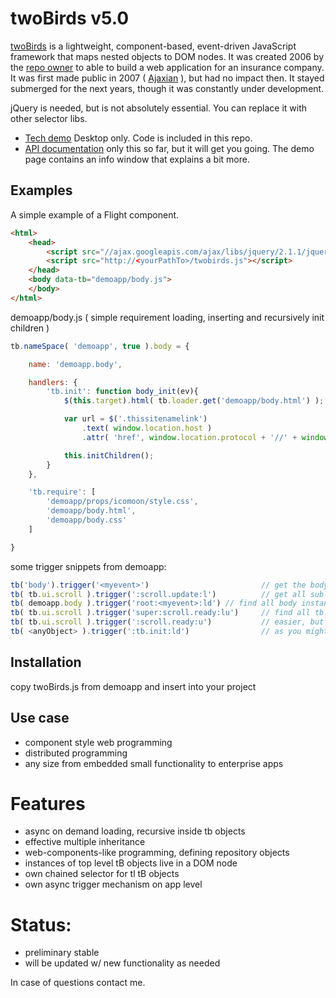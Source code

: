 # twoBirds v5.0

[twoBirds](https://github.com/FrankieTh-xx/twobirds) is a lightweight, component-based,
event-driven JavaScript framework that maps nested objects to DOM nodes. 
It was created 2006 by the [repo owner](http://http://frank.thuerigen.two-birds.ch) to able to build a web application for an insurance company.
It was first made public in 2007 ( [Ajaxian](http://http://ajaxian.com/archives/twobirds-lib-20-released) ), but had no impact then.
It stayed submerged for the next years, though it was constantly under development. 

jQuery is needed, but is not absolutely essential. You can replace it with other selector libs.

* [Tech demo](http://demo.two-birds.ch/) Desktop only. Code is included in this repo.
* [API documentation](doc/README.md) only this so far, but it will get you going. The demo page contains an info window that explains a bit more.

## Examples

A simple example of a Flight component.

```html
<html>
	<head>
		<script src="//ajax.googleapis.com/ajax/libs/jquery/2.1.1/jquery.min.js"></script>
		<script src="http://<yourPathTo>/twobirds.js"></script>
	</head>
    <body data-tb="demoapp/body.js">
    </body>
</html>
```

demoapp/body.js ( simple requirement loading, inserting and recursively init children )
```js 
tb.nameSpace( 'demoapp', true ).body = {

	name: 'demoapp.body',

	handlers: {
		'tb.init': function body_init(ev){
			$(this.target).html( tb.loader.get('demoapp/body.html') );

			var url = $('.thissitenamelink')
				.text( window.location.host )
				.attr( 'href', window.location.protocol + '//' + window.location.host );

			this.initChildren();
		}
	},

	'tb.require': [
		'demoapp/props/icomoon/style.css',
		'demoapp/body.html',
		'demoapp/body.css'
	]

}
```

some trigger snippets from demoapp:
```js 
tb('body').trigger('<myevent>') 						// get the body toplevel object, and trigger '<myevent>' on it, by default bubbling down the sub-instances.
tb( tb.ui.scroll ).trigger(':scroll.update:l')			// get all sub-instances of tb.ui.scroll, and trigger ':scroll.update:l' on it, meaning its a local event that doesnt bubble. As for this special event, all scrollBar handles will be resized and repositioned to reflect their inner content.
tb( demoapp.body ).trigger('root:<myevent>:ld')	// find all body instances, select their root object, trigger <myevent> bubbling down locally.<br />
tb( tb.ui.scroll ).trigger('super:scroll.ready:lu')		// find all tb.ui.scroll instances, select their super object, trigger scroll.ready bubbling up locally.<br />
tb( tb.ui.scroll ).trigger(':scroll.ready:u')			// easier, but the same as above. Missing 'l' indicates not to trigger it locally.<br />
tb( <anyObject> ).trigger(':tb.init:ld')				// as you might have guessed - the infamous 'tb.init' system event<br />
```

## Installation

copy twoBirds.js from demoapp and insert into your project

## Use case 
- component style web programming
- distributed programming
- any size from embedded small functionality to enterprise apps

# Features
- async on demand loading, recursive inside tb objects
- effective multiple inheritance
- web-components-like programming, defining repository objects
- instances of top level tB objects live in a DOM node
- own chained selector for tl tB objects
- own async trigger mechanism on app level

# Status:
- preliminary stable
- will be updated w/ new functionality as needed

In case of questions contact me.